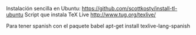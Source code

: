 Instalación sencilla en Ubuntu:
https://github.com/scottkosty/install-tl-ubuntu
Script que instala TeX Live http://www.tug.org/texlive/

Para tener spanish con el paquete babel
apt-get install texlive-lang-spanish
